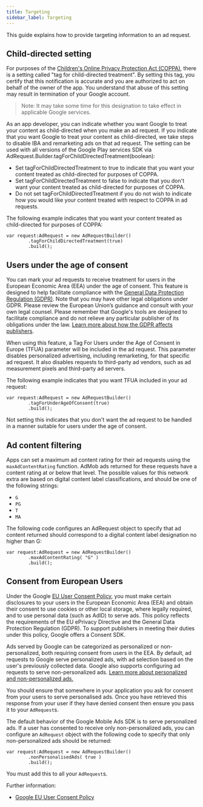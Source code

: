 ```yaml
---
title: Targeting
sidebar_label: Targeting
---
```


This guide explains how to provide targeting information to an ad request.


## Child-directed setting

For purposes of the [Children's Online Privacy Protection Act (COPPA)](http://business.ftc.gov/privacy-and-security/children%27s-privacy), there is a setting called "tag for child-directed treatment". By setting this tag, you certify that this notification is accurate and you are authorized to act on behalf of the owner of the app. You understand that abuse of this setting may result in termination of your Google account.

> Note: It may take some time for this designation to take effect in applicable Google services.

As an app developer, you can indicate whether you want Google to treat your content as child-directed when you make an ad request. If you indicate that you want Google to treat your content as child-directed, we take steps to disable IBA and remarketing ads on that ad request. The setting can be used with all versions of the Google Play services SDK via AdRequest.Builder.tagForChildDirectedTreatment(boolean):

- Set tagForChildDirectedTreatment to true to indicate that you want your content treated as child-directed for purposes of COPPA.
- Set tagForChildDirectedTreatment to false to indicate that you don't want your content treated as child-directed for purposes of COPPA.
- Do not set tagForChildDirectedTreatment if you do not wish to indicate how you would like your content treated with respect to COPPA in ad requests.

The following example indicates that you want your content treated as child-directed for purposes of COPPA:

```as3
var request:AdRequest = new AdRequestBuilder()
        .tagForChildDirectedTreatment(true)
        .build();
```


## Users under the age of consent

You can mark your ad requests to receive treatment for users in the European Economic Area (EEA) under the age of consent. This feature is designed to help facilitate compliance with the [General Data Protection Regulation (GDPR)](https://eur-lex.europa.eu/legal-content/EN/TXT/?uri=CELEX:32016R0679). Note that you may have other legal obligations under GDPR. Please review the European Union’s guidance and consult with your own legal counsel. Please remember that Google's tools are designed to facilitate compliance and do not relieve any particular publisher of its obligations under the law. [Learn more about how the GDPR affects publishers](https://support.google.com/admob/answer/7666366).

When using this feature, a Tag For Users under the Age of Consent in Europe (TFUA) parameter will be included in the ad request. This parameter disables personalized advertising, including remarketing, for that specific ad request. It also disables requests to third-party ad vendors, such as ad measurement pixels and third-party ad servers.


The following example indicates that you want TFUA included in your ad request:

```as3
var request:AdRequest = new AdRequestBuilder()
        .tagForUnderAgeOfConsent(true)
        .build();
```

Not setting this indicates that you don't want the ad request to be handled in a manner suitable for users under the age of consent.



## Ad content filtering

Apps can set a maximum ad content rating for their ad requests using the `maxAdContentRating` function. AdMob ads returned for these requests have a content rating at or below that level. The possible values for this network extra are based on digital content label classifications, and should be one of the following strings:

- `G`
- `PG`
- `T`
- `MA`

The following code configures an AdRequest object to specify that ad content returned should correspond to a digital content label designation no higher than G:

```as3
var request:AdRequest = new AdRequestBuilder()
        .maxAdContentRating( "G" )
        .build();
```



## Consent from European Users

Under the Google [EU User Consent Policy](https://www.google.com/about/company/user-consent-policy.html), you must make certain disclosures to your users in the European Economic Area (EEA) and obtain their consent to use cookies or other local storage, where legally required, and to use personal data (such as AdID) to serve ads. This policy reflects the requirements of the EU ePrivacy Directive and the General Data Protection Regulation (GDPR). To support publishers in meeting their duties under this policy, Google offers a Consent SDK.

Ads served by Google can be categorized as personalized or non-personalized, both requiring consent from users in the EEA. By default, ad requests to Google serve personalized ads, with ad selection based on the user's previously collected data. Google also supports configuring ad requests to serve non-personalized ads. [Learn more about personalized and non-personalized ads.](https://support.google.com/admob/answer/7676680)


You should ensure that somewhere in your application you ask for consent from your users to serve personalised ads. Once you have retrieved this response from your user if they have denied consent then ensure you pass it to your `AdRequest`s.

The default behavior of the Google Mobile Ads SDK is to serve personalized ads. If a user has consented to receive only non-personalized ads, you can configure an `AdRequest` object with the following code to specify that only non-personalized ads should be returned:

```as3
var request:AdRequest = new AdRequestBuilder()
        .nonPersonalisedAds( true )
        .build();
```

You must add this to all your `AdRequest`s.


Further information:
  - [Google EU User Consent Policy](https://www.google.com/about/company/user-consent-policy.html)





